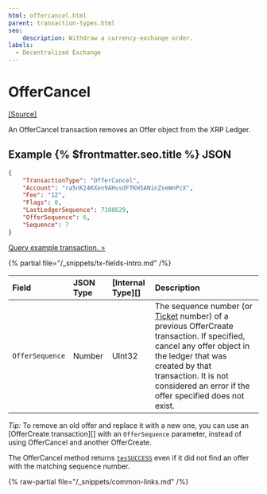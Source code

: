 ```yaml
---
html: offercancel.html
parent: transaction-types.html
seo:
    description: Withdraw a currency-exchange order.
labels:
  - Decentralized Exchange
---
```

# OfferCancel

[[Source]](https://github.com/XRPLF/rippled/blob/master/src/ripple/app/tx/impl/CancelOffer.cpp "Source")

An OfferCancel transaction removes an Offer object from the XRP Ledger.

## Example {% $frontmatter.seo.title %} JSON

```json
{
    "TransactionType": "OfferCancel",
    "Account": "ra5nK24KXen9AHvsdFTKHSANinZseWnPcX",
    "Fee": "12",
    "Flags": 0,
    "LastLedgerSequence": 7108629,
    "OfferSequence": 6,
    "Sequence": 7
}
```

[Query example transaction. >](/resources/dev-tools/websocket-api-tool?server=wss%3A%2F%2Fxrplcluster.com%2F&req=%7B%22id%22%3A%22example_OfferCancel%22%2C%22command%22%3A%22tx%22%2C%22transaction%22%3A%22E7697D162A606FCC138C5732BF0D2A4AED49386DC59235FC3E218650AAC19744%22%2C%22binary%22%3Afalse%7D)

{% partial file="/_snippets/tx-fields-intro.md" /%}

| Field           | JSON Type | [Internal Type][] | Description                  |
|:----------------|:----------|:------------------|:-----------------------------|
| `OfferSequence` | Number    | UInt32            | The sequence number (or [Ticket](../../../../concepts/accounts/tickets.md) number) of a previous OfferCreate transaction. If specified, cancel any offer object in the ledger that was created by that transaction. It is not considered an error if the offer specified does not exist. |

*Tip:* To remove an old offer and replace it with a new one, you can use an [OfferCreate transaction][] with an `OfferSequence` parameter, instead of using OfferCancel and another OfferCreate.

The OfferCancel method returns [`tesSUCCESS`](../transaction-results/tes-success.md) even if it did not find an offer with the matching sequence number.

{% raw-partial file="/_snippets/common-links.md" /%}
